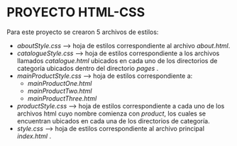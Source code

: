 # PROYECTO HTML-CSS

Para este proyecto se crearon 5 archivos de estilos:

* *aboutStyle.css* --> hoja de estilos correspondiente al archivo *about.html*.
* *catalogueStyle.css* --> hoja de estilos correspondiente a los archivos llamados *catalogue.html* ubicados en cada uno de los directorios de categoría ubicados dentro del directorio *pages* .
* *mainProductStyle.css* --> hoja de estilos correspondiente a:
  * *mainProductOne.html*
  * *mainProductTwo.html*
  * *mainProductThree.html*
* *productStyle.css* --> hoja de estilos correspondiente a cada uno de los archivos html cuyo nombre comienza con *product*, los cuales se encuentran ubicados en cada una de los directorios de categoría.
* *style.css* --> hoja de estilos correspondiente al archivo principal *index.html* .